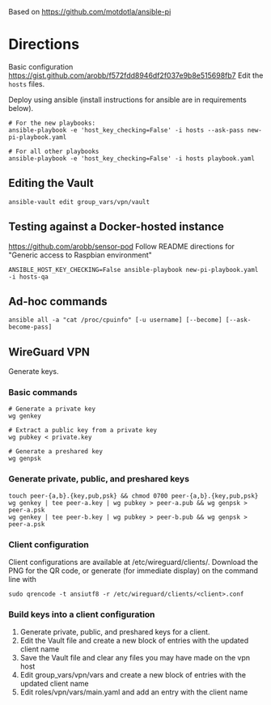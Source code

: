 Based on https://github.com/motdotla/ansible-pi

# Directions
Basic configuration https://gist.github.com/arobb/f572fdd8946df2f037e9b8e515698fb7
Edit the `hosts` files.

Deploy using ansible (install instructions for ansible are in requirements below).
```
# For the new playbooks:
ansible-playbook -e 'host_key_checking=False' -i hosts --ask-pass new-pi-playbook.yaml

# For all other playbooks
ansible-playbook -e 'host_key_checking=False' -i hosts playbook.yaml
```

## Editing the Vault
```
ansible-vault edit group_vars/vpn/vault
```

## Testing against a Docker-hosted instance
https://github.com/arobb/sensor-pod
Follow README directions for "Generic access to Raspbian environment"

```
ANSIBLE_HOST_KEY_CHECKING=False ansible-playbook new-pi-playbook.yaml -i hosts-qa
```

## Ad-hoc commands
```
ansible all -a "cat /proc/cpuinfo" [-u username] [--become] [--ask-become-pass]
```

## WireGuard VPN
Generate keys.

### Basic commands
```
# Generate a private key
wg genkey

# Extract a public key from a private key
wg pubkey < private.key

# Generate a preshared key
wg genpsk
```

### Generate private, public, and preshared keys
```
touch peer-{a,b}.{key,pub,psk} && chmod 0700 peer-{a,b}.{key,pub,psk}
wg genkey | tee peer-a.key | wg pubkey > peer-a.pub && wg genpsk > peer-a.psk
wg genkey | tee peer-b.key | wg pubkey > peer-b.pub && wg genpsk > peer-a.psk
```

### Client configuration
Client configurations are available at /etc/wireguard/clients/. Download the PNG for the QR code, or generate (for immediate display) on the command line with
```
sudo qrencode -t ansiutf8 -r /etc/wireguard/clients/<client>.conf
```

### Build keys into a client configuration
1. Generate private, public, and preshared keys for a client.
2. Edit the Vault file and create a new block of entries with the updated client name
3. Save the Vault file and clear any files you may have made on the vpn host
4. Edit group_vars/vpn/vars and create a new block of entries with the updated client name
4. Edit roles/vpn/vars/main.yaml and add an entry with the client name
